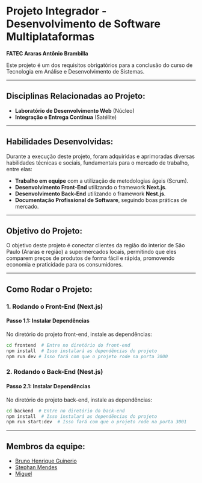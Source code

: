 # Projeto Integrador - Desenvolvimento de Software Multiplataformas  
**FATEC Araras Antônio Brambilla**

Este projeto é um dos requisitos obrigatórios para a conclusão do curso de Tecnologia em Análise e Desenvolvimento de Sistemas.

---

## Disciplinas Relacionadas ao Projeto:
- **Laboratório de Desenvolvimento Web** (Núcleo)
- **Integração e Entrega Contínua** (Satélite)

---

## Habilidades Desenvolvidas:
Durante a execução deste projeto, foram adquiridas e aprimoradas diversas habilidades técnicas e sociais, fundamentais para o mercado de trabalho, entre elas:

- **Trabalho em equipe** com a utilização de metodologias ágeis (Scrum).
- **Desenvolvimento Front-End** utilizando o framework **Next.js**.
- **Desenvolvimento Back-End** utilizando o framework **Nest.js**.
- **Documentação Profissional de Software**, seguindo boas práticas de mercado.

---

## Objetivo do Projeto:
O objetivo deste projeto é conectar clientes da região do interior de São Paulo (Araras e região) a supermercados locais, permitindo que eles comparem preços de produtos de forma fácil e rápida, promovendo economia e praticidade para os consumidores.

---

## Como Rodar o Projeto:

### **1. Rodando o Front-End (Next.js)**

#### Passo 1.1: Instalar Dependências

No diretório do projeto front-end, instale as dependências:

``` bash
cd frontend  # Entre no diretório do front-end
npm install  # Isso instalará as dependências do projeto
npm run dev # Isso fará com que o projeto rode na porta 3000
```

### **2. Rodando o Back-End (Nest.js)**

#### Passo 2.1: Instalar Dependências

No diretório do projeto back-end, instale as dependências:

``` bash
cd backend  # Entre no diretório do back-end
npm install  # Isso instalará as dependências do projeto
npm run start:dev  # Isso fará com que o projeto rode na porta 3001
```

---

## Membros da equipe:
- [Bruno Henrique Guinerio](https://github.com/bruno87532) 
- [Stephan Mendes](https://github.com/StephanMendes)
- [Miguel](https://github.com/)